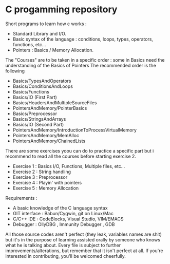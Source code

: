 C progamming repository
=======================

Short programs to learn how c works :

* Standard Library and I/O.
* Basic syntax of the language : conditions, loops, types, operators, functions, etc...
* Pointers :  Basics / Memory Allocation.

The "Courses" are to be taken in a specific order : some in Basics need the understanding of the Basics of Pointers
The recommended order is the following

* Basics/TypesAndOperators
* Basics/ConditionsAndLoops
* Basics/Functions
* Basics/IO (First Part)
* Basics/HeadersAndMultipleSourceFiles
* PointersAndMemory/PointerBasics
* Basics/Preprocessor
* Basics/StringsAndArrays
* Basics/IO (Second Part)
* PointersAndMemory/IntroductionToProcessVirtualMemory
* PointersAndMemory/MemAlloc
* PointersAndMemory/ChainedLists

There are some exercises yoou can do to practice a specific part but i recommend to read all the courses before starting exercise 2.
* Exercise 1 : Basics I/O, Functions, Multiple files, etc...
* Exercise 2 : String handling
* Exercise 3 : Preprocessor 
* Exercise 4 : Playin' with pointers
* Exercise 5 : Memory Allocation

Requirements : 
* A basic knowledge of the C language syntax
* GIT interface : Babun/Cygwin, git on Linux/Mac
* C/C++ IDE : CodeBlocks, Visual Studio, VIM/EMACS
* Debugger : OllyDBG , Immunity Debugger , GDB


All those source codes aren't perfect (they leak, variables names are shit) but it's in the purpose of learning assisted orally by someone who knows what he is talking about.
Every file is subject to further improvements/alterations, but remember that it isn't perfect at all.
If you're interested in contributing, you'll be welcomed cheerfully.

